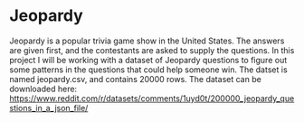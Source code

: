 # Jeopardy

Jeopardy is a popular trivia game show in the United States. The answers are given first, and the contestants are asked to supply the questions. In this project I will be working with a dataset of Jeopardy questions to figure out some patterns in the questions that could help someone win. The datset is named jeopardy.csv, and contains 20000 rows. The dataset can be downloaded here: https://www.reddit.com/r/datasets/comments/1uyd0t/200000_jeopardy_questions_in_a_json_file/
